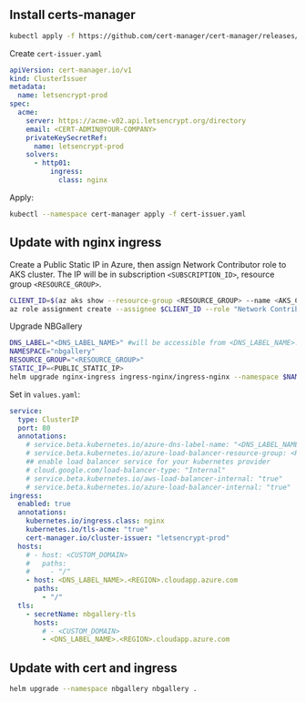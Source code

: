 ## Install certs-manager
```bash
kubectl apply -f https://github.com/cert-manager/cert-manager/releases/download/v1.10.1/cert-manager.yaml
```
Create `cert-issuer.yaml`
```yaml
apiVersion: cert-manager.io/v1
kind: ClusterIssuer
metadata:
  name: letsencrypt-prod
spec:
  acme:
    server: https://acme-v02.api.letsencrypt.org/directory
    email: <CERT-ADMIN@YOUR-COMPANY>
    privateKeySecretRef:
      name: letsencrypt-prod
    solvers:
      - http01:
          ingress:
            class: nginx
```
Apply:
```bash
kubectl --namespace cert-manager apply -f cert-issuer.yaml
```
## Update with nginx ingress
Create a Public Static IP in Azure, then assign Network Contributor role to AKS cluster.
The IP will be in subscription `<SUBSCRIPTION_ID>`, resource group `<RESOURCE_GROUP>`.
```bash
CLIENT_ID=$(az aks show --resource-group <RESOURCE_GROUP> --name <AKS_CLUSTER_NAME> --query "servicePrincipalProfile.clientId" --output tsv)
az role assignment create --assignee $CLIENT_ID --role "Network Contributor" --scope /subscriptions/<SUBSCRIPTION_ID>/resourceGroups/<RESOURCE_GROUP>
```

Upgrade NBGallery
```bash
DNS_LABEL="<DNS_LABEL_NAME>" #will be accessible from <DNS_LABEL_NAME>.<REGION>.cloudapp.azure.com
NAMESPACE="nbgallery"
RESOURCE_GROUP="<RESOURCE_GROUP>"
STATIC_IP=<PUBLIC_STATIC_IP>
helm upgrade nginx-ingress ingress-nginx/ingress-nginx --namespace $NAMESPACE --set controller.service.annotations."service\.beta\.kubernetes\.io/azure-dns-label-name"=$DNS_LABEL --set controller.service.loadBalancerIP=$STATIC_IP --set controller.service.annotations."service\.beta\.kubernetes\.io/azure-load-balancer-resource-group"=$RESOURCE_GROUP
```

Set in `values.yaml`:
```yaml
service:
  type: ClusterIP
  port: 80
  annotations:
    # service.beta.kubernetes.io/azure-dns-label-name: "<DNS_LABEL_NAME>"
    # service.beta.kubernetes.io/azure-load-balancer-resource-group: <RESOURCE_GROUP>
    ## enable load balancer service for your kubernetes provider
    # cloud.google.com/load-balancer-type: "Internal"
    # service.beta.kubernetes.io/aws-load-balancer-internal: "true"
    # service.beta.kubernetes.io/azure-load-balancer-internal: "true"
ingress:
  enabled: true
  annotations:
    kubernetes.io/ingress.class: nginx
    kubernetes.io/tls-acme: "true"
    cert-manager.io/cluster-issuer: "letsencrypt-prod"
  hosts:
    # - host: <CUSTOM_DOMAIN>
    #   paths:
    #     - "/"
    - host: <DNS_LABEL_NAME>.<REGION>.cloudapp.azure.com
      paths:
        - "/"
  tls:
    - secretName: nbgallery-tls
      hosts:
        # - <CUSTOM_DOMAIN>
        - <DNS_LABEL_NAME>.<REGION>.cloudapp.azure.com
```
## Update with cert and ingress
```bash
helm upgrade --namespace nbgallery nbgallery .
```
